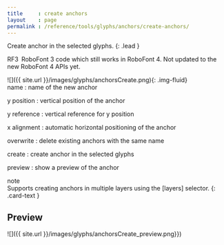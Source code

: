 ```yaml
---
title     : create anchors
layout    : page
permalink : /reference/tools/glyphs/anchors/create-anchors/
---
```


Create anchor in the selected glyphs.
{: .lead }

<span class="badge text-bg-warning rounded-0">RF3</span> RoboFont 3 code which still works in RoboFont 4. Not updated to the new RoboFont 4 APIs yet.  


<div class='row'>

<div class='col-sm-4' markdown='1'>
![]({{ site.url }}/images/glyphs/anchorsCreate.png){: .img-fluid}
</div>

<div class='col-sm-8' markdown='1'>
name
: name of the new anchor

y position
: vertical position of the anchor

y reference
: vertical reference for y position

x alignment
: automatic horizontal positioning of the anchor

overwrite
: delete existing anchors with the same name

create
: create anchor in the selected glyphs

preview
: show a preview of the anchor
</div>

</div>


<div class="card bg-light my-3 rounded-0">
<div class="card-header">note</div>
<div class="card-body" markdown='1'>
Supports creating anchors in multiple layers using the [layers] selector.
{: .card-text }
</div>
</div>

[layers]: ../../modifiers/layers/


Preview
-------

![]({{ site.url }}/images/glyphs/anchorsCreate_preview.png}})
